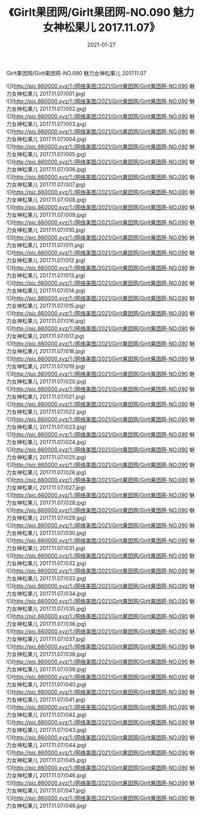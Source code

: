 ﻿---
layout: post
title:  《Girlt果团网/Girlt果团网-NO.090 魅力女神松果儿 2017.11.07》
date:   2021-01-27
img: http://pic.660000.xyz/1:/网络美图/2021/Girlt果团网/Girlt果团网-NO.090 魅力女神松果儿 2017.11.07/000.jpg
categories: [美女, 清纯, 唯美]
---

Girlt果团网/Girlt果团网-NO.090 魅力女神松果儿 2017.11.07

 ![](http://pic.660000.xyz/1:/网络美图/2021/Girlt果团网/Girlt果团网-NO.090 魅力女神松果儿 2017.11.07/001.jpg) <br>![](http://pic.660000.xyz/1:/网络美图/2021/Girlt果团网/Girlt果团网-NO.090 魅力女神松果儿 2017.11.07/002.jpg) <br>![](http://pic.660000.xyz/1:/网络美图/2021/Girlt果团网/Girlt果团网-NO.090 魅力女神松果儿 2017.11.07/003.jpg) <br>![](http://pic.660000.xyz/1:/网络美图/2021/Girlt果团网/Girlt果团网-NO.090 魅力女神松果儿 2017.11.07/004.jpg) <br>![](http://pic.660000.xyz/1:/网络美图/2021/Girlt果团网/Girlt果团网-NO.090 魅力女神松果儿 2017.11.07/005.jpg) <br>![](http://pic.660000.xyz/1:/网络美图/2021/Girlt果团网/Girlt果团网-NO.090 魅力女神松果儿 2017.11.07/006.jpg) <br>![](http://pic.660000.xyz/1:/网络美图/2021/Girlt果团网/Girlt果团网-NO.090 魅力女神松果儿 2017.11.07/007.jpg) <br>![](http://pic.660000.xyz/1:/网络美图/2021/Girlt果团网/Girlt果团网-NO.090 魅力女神松果儿 2017.11.07/008.jpg) <br>![](http://pic.660000.xyz/1:/网络美图/2021/Girlt果团网/Girlt果团网-NO.090 魅力女神松果儿 2017.11.07/009.jpg) <br>![](http://pic.660000.xyz/1:/网络美图/2021/Girlt果团网/Girlt果团网-NO.090 魅力女神松果儿 2017.11.07/010.jpg) <br>![](http://pic.660000.xyz/1:/网络美图/2021/Girlt果团网/Girlt果团网-NO.090 魅力女神松果儿 2017.11.07/011.jpg) <br>![](http://pic.660000.xyz/1:/网络美图/2021/Girlt果团网/Girlt果团网-NO.090 魅力女神松果儿 2017.11.07/012.jpg) <br>![](http://pic.660000.xyz/1:/网络美图/2021/Girlt果团网/Girlt果团网-NO.090 魅力女神松果儿 2017.11.07/013.jpg) <br>![](http://pic.660000.xyz/1:/网络美图/2021/Girlt果团网/Girlt果团网-NO.090 魅力女神松果儿 2017.11.07/014.jpg) <br>![](http://pic.660000.xyz/1:/网络美图/2021/Girlt果团网/Girlt果团网-NO.090 魅力女神松果儿 2017.11.07/015.jpg) <br>![](http://pic.660000.xyz/1:/网络美图/2021/Girlt果团网/Girlt果团网-NO.090 魅力女神松果儿 2017.11.07/016.jpg) <br>![](http://pic.660000.xyz/1:/网络美图/2021/Girlt果团网/Girlt果团网-NO.090 魅力女神松果儿 2017.11.07/017.jpg) <br>![](http://pic.660000.xyz/1:/网络美图/2021/Girlt果团网/Girlt果团网-NO.090 魅力女神松果儿 2017.11.07/018.jpg) <br>![](http://pic.660000.xyz/1:/网络美图/2021/Girlt果团网/Girlt果团网-NO.090 魅力女神松果儿 2017.11.07/019.jpg) <br>![](http://pic.660000.xyz/1:/网络美图/2021/Girlt果团网/Girlt果团网-NO.090 魅力女神松果儿 2017.11.07/020.jpg) <br>![](http://pic.660000.xyz/1:/网络美图/2021/Girlt果团网/Girlt果团网-NO.090 魅力女神松果儿 2017.11.07/021.jpg) <br>![](http://pic.660000.xyz/1:/网络美图/2021/Girlt果团网/Girlt果团网-NO.090 魅力女神松果儿 2017.11.07/022.jpg) <br>![](http://pic.660000.xyz/1:/网络美图/2021/Girlt果团网/Girlt果团网-NO.090 魅力女神松果儿 2017.11.07/023.jpg) <br>![](http://pic.660000.xyz/1:/网络美图/2021/Girlt果团网/Girlt果团网-NO.090 魅力女神松果儿 2017.11.07/024.jpg) <br>![](http://pic.660000.xyz/1:/网络美图/2021/Girlt果团网/Girlt果团网-NO.090 魅力女神松果儿 2017.11.07/025.jpg) <br>![](http://pic.660000.xyz/1:/网络美图/2021/Girlt果团网/Girlt果团网-NO.090 魅力女神松果儿 2017.11.07/026.jpg) <br>![](http://pic.660000.xyz/1:/网络美图/2021/Girlt果团网/Girlt果团网-NO.090 魅力女神松果儿 2017.11.07/027.jpg) <br>![](http://pic.660000.xyz/1:/网络美图/2021/Girlt果团网/Girlt果团网-NO.090 魅力女神松果儿 2017.11.07/028.jpg) <br>![](http://pic.660000.xyz/1:/网络美图/2021/Girlt果团网/Girlt果团网-NO.090 魅力女神松果儿 2017.11.07/029.jpg) <br>![](http://pic.660000.xyz/1:/网络美图/2021/Girlt果团网/Girlt果团网-NO.090 魅力女神松果儿 2017.11.07/030.jpg) <br>![](http://pic.660000.xyz/1:/网络美图/2021/Girlt果团网/Girlt果团网-NO.090 魅力女神松果儿 2017.11.07/031.jpg) <br>![](http://pic.660000.xyz/1:/网络美图/2021/Girlt果团网/Girlt果团网-NO.090 魅力女神松果儿 2017.11.07/032.jpg) <br>![](http://pic.660000.xyz/1:/网络美图/2021/Girlt果团网/Girlt果团网-NO.090 魅力女神松果儿 2017.11.07/033.jpg) <br>![](http://pic.660000.xyz/1:/网络美图/2021/Girlt果团网/Girlt果团网-NO.090 魅力女神松果儿 2017.11.07/034.jpg) <br>![](http://pic.660000.xyz/1:/网络美图/2021/Girlt果团网/Girlt果团网-NO.090 魅力女神松果儿 2017.11.07/035.jpg) <br>![](http://pic.660000.xyz/1:/网络美图/2021/Girlt果团网/Girlt果团网-NO.090 魅力女神松果儿 2017.11.07/036.jpg) <br>![](http://pic.660000.xyz/1:/网络美图/2021/Girlt果团网/Girlt果团网-NO.090 魅力女神松果儿 2017.11.07/037.jpg) <br>![](http://pic.660000.xyz/1:/网络美图/2021/Girlt果团网/Girlt果团网-NO.090 魅力女神松果儿 2017.11.07/038.jpg) <br>![](http://pic.660000.xyz/1:/网络美图/2021/Girlt果团网/Girlt果团网-NO.090 魅力女神松果儿 2017.11.07/039.jpg) <br>![](http://pic.660000.xyz/1:/网络美图/2021/Girlt果团网/Girlt果团网-NO.090 魅力女神松果儿 2017.11.07/040.jpg) <br>![](http://pic.660000.xyz/1:/网络美图/2021/Girlt果团网/Girlt果团网-NO.090 魅力女神松果儿 2017.11.07/041.jpg) <br>![](http://pic.660000.xyz/1:/网络美图/2021/Girlt果团网/Girlt果团网-NO.090 魅力女神松果儿 2017.11.07/042.jpg) <br>![](http://pic.660000.xyz/1:/网络美图/2021/Girlt果团网/Girlt果团网-NO.090 魅力女神松果儿 2017.11.07/043.jpg) <br>![](http://pic.660000.xyz/1:/网络美图/2021/Girlt果团网/Girlt果团网-NO.090 魅力女神松果儿 2017.11.07/044.jpg) <br>![](http://pic.660000.xyz/1:/网络美图/2021/Girlt果团网/Girlt果团网-NO.090 魅力女神松果儿 2017.11.07/045.jpg) <br>![](http://pic.660000.xyz/1:/网络美图/2021/Girlt果团网/Girlt果团网-NO.090 魅力女神松果儿 2017.11.07/046.jpg) <br>![](http://pic.660000.xyz/1:/网络美图/2021/Girlt果团网/Girlt果团网-NO.090 魅力女神松果儿 2017.11.07/047.jpg) <br>![](http://pic.660000.xyz/1:/网络美图/2021/Girlt果团网/Girlt果团网-NO.090 魅力女神松果儿 2017.11.07/048.jpg) <br>